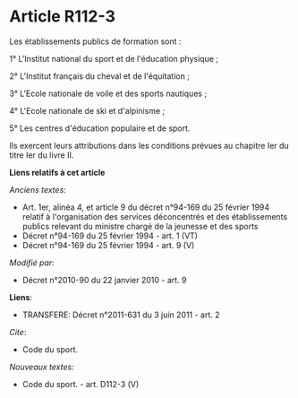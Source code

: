 # Article R112-3

Les établissements publics de formation sont : 

1° L'Institut national du sport et de l'éducation physique ; 

2° L'Institut français du cheval et de l'équitation ; 

3° L'Ecole nationale de voile et des sports nautiques ; 

4° L'Ecole nationale de ski et d'alpinisme ; 

5° Les centres d'éducation populaire et de sport. 

Ils exercent leurs attributions dans les conditions prévues au chapitre Ier du titre Ier du livre II.

**Liens relatifs à cet article**

_Anciens textes_:

  - Art. 1er, alinéa 4, et article 9 du décret n°94-169 du 25 février 1994 relatif à l'organisation des services déconcentrés et des établissements publics relevant du ministre chargé de la jeunesse et des sports
  - Décret n°94-169 du 25 février 1994 - art. 1 (VT)
  - Décret n°94-169 du 25 février 1994 - art. 9 (V)

_Modifié par_:

  - Décret n°2010-90 du 22 janvier 2010 - art. 9

**Liens**:

  - TRANSFERE: Décret n°2011-631 du 3 juin 2011 - art. 2

_Cite_:

  - Code du sport.

_Nouveaux textes_:

  - Code du sport. - art. D112-3 (V)
